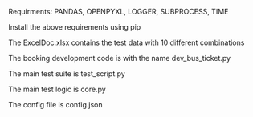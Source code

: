 Requirments: PANDAS, OPENPYXL, LOGGER, SUBPROCESS, TIME

Install the above requirements using pip

The ExcelDoc.xlsx contains the test data with 10 different combinations

The booking development code is with the name dev_bus_ticket.py

The main test suite is test_script.py

The main test logic is core.py

The config file is config.json
